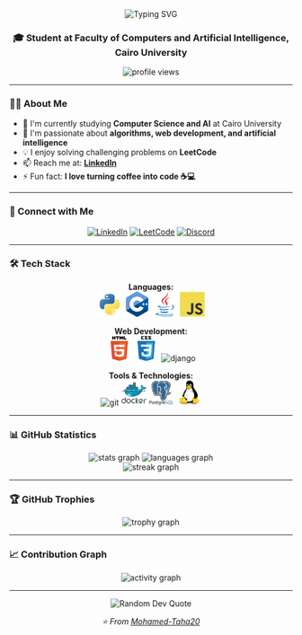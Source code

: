 <div align="center">
  <img src="https://readme-typing-svg.herokuapp.com?font=Fira+Code&weight=600&size=28&pause=1000&color=BD93F9&center=true&vCenter=true&width=435&lines=Hi+%F0%9F%91%8B%2C+I'm+Mohamed+Taha;Computer+Science+Student;AI+Enthusiast;Problem+Solver" alt="Typing SVG" />
</div>

<h3 align="center">🎓 Student at Faculty of Computers and Artificial Intelligence, Cairo University</h3>

<p align="center">
  <img src="https://komarev.com/ghpvc/?username=Mohamed-Taha20&label=Profile%20views&color=bd93f9&style=flat" alt="profile views" />
</p>

---

### 👨‍💻 About Me

- 🔭 I'm currently studying **Computer Science and AI** at Cairo University
- 🌱 I'm passionate about **algorithms, web development, and artificial intelligence**
- 💡 I enjoy solving challenging problems on **LeetCode**
- 📫 Reach me at: **[LinkedIn](https://www.linkedin.com/in/mtaha20/)**
- ⚡ Fun fact: **I love turning coffee into code ☕💻**

---

### 🤝 Connect with Me

<p align="center">
<a href="https://www.linkedin.com/in/mtaha20/" target="_blank"><img align="center" src="https://raw.githubusercontent.com/rahuldkjain/github-profile-readme-generator/master/src/images/icons/Social/linked-in-alt.svg" alt="LinkedIn" height="40" width="40" /></a>
<a href="https://leetcode.com/u/Mohamed_Taha19/" target="_blank"><img align="center" src="https://raw.githubusercontent.com/rahuldkjain/github-profile-readme-generator/master/src/images/icons/Social/leet-code.svg" alt="LeetCode" height="40" width="40" /></a>
<a href="https://discord.gg/mohammed_taha" target="_blank"><img align="center" src="https://raw.githubusercontent.com/rahuldkjain/github-profile-readme-generator/master/src/images/icons/Social/discord.svg" alt="Discord" height="40" width="40" /></a>
</p>

---

### 🛠️ Tech Stack

<p align="center">
  <strong>Languages:</strong><br/>
  <img src="https://raw.githubusercontent.com/devicons/devicon/master/icons/python/python-original.svg" alt="python" width="45" height="45"/>
  <img src="https://raw.githubusercontent.com/devicons/devicon/master/icons/cplusplus/cplusplus-original.svg" alt="cplusplus" width="45" height="45"/>
  <img src="https://raw.githubusercontent.com/devicons/devicon/master/icons/java/java-original.svg" alt="java" width="45" height="45"/>
  <img src="https://raw.githubusercontent.com/devicons/devicon/master/icons/javascript/javascript-original.svg" alt="javascript" width="45" height="45"/>
</p>

<p align="center">
  <strong>Web Development:</strong><br/>
  <img src="https://raw.githubusercontent.com/devicons/devicon/master/icons/html5/html5-original-wordmark.svg" alt="html5" width="45" height="45"/>
  <img src="https://raw.githubusercontent.com/devicons/devicon/master/icons/css3/css3-original-wordmark.svg" alt="css3" width="45" height="45"/>
  <img src="https://cdn.worldvectorlogo.com/logos/django.svg" alt="django" width="45" height="45"/>
</p>

<p align="center">
  <strong>Tools & Technologies:</strong><br/>
  <img src="https://www.vectorlogo.zone/logos/git-scm/git-scm-icon.svg" alt="git" width="45" height="45"/>
  <img src="https://raw.githubusercontent.com/devicons/devicon/master/icons/docker/docker-original-wordmark.svg" alt="docker" width="45" height="45"/>
  <img src="https://raw.githubusercontent.com/devicons/devicon/master/icons/postgresql/postgresql-original-wordmark.svg" alt="postgresql" width="45" height="45"/>
  <img src="https://raw.githubusercontent.com/devicons/devicon/master/icons/linux/linux-original.svg" alt="linux" width="45" height="45"/>
</p>

---

### 📊 GitHub Statistics

<div align="center">
  <img src="https://github-readme-stats.vercel.app/api?username=Mohamed-Taha20&hide_title=false&hide_rank=false&show_icons=true&include_all_commits=true&count_private=true&disable_animations=false&theme=dracula&locale=en&hide_border=false" height="160" alt="stats graph" />
  <img src="https://github-readme-stats.vercel.app/api/top-langs?username=Mohamed-Taha20&locale=en&hide_title=false&layout=compact&card_width=320&langs_count=6&theme=dracula&hide_border=false" height="160" alt="languages graph" />
</div>

<div align="center">
  <img src="https://streak-stats.demolab.com?user=Mohamed-Taha20&locale=en&mode=daily&theme=dracula&hide_border=false&border_radius=5" height="180" alt="streak graph" />
</div>

---

### 🏆 GitHub Trophies

<div align="center">
  <img src="https://github-profile-trophy.vercel.app?username=Mohamed-Taha20&theme=dracula&column=4&row=2&margin-w=15&margin-h=15&no-bg=false&no-frame=false" alt="trophy graph" />
</div>

---

### 📈 Contribution Graph

<div align="center">
  <img src="https://github-readme-activity-graph.vercel.app/graph?username=Mohamed-Taha20&radius=16&theme=dracula&area=true&hide_border=false" height="300" alt="activity graph" />
</div>

---

<div align="center">
  <img src="https://quotes-github-readme.vercel.app/api?type=horizontal&theme=dracula" alt="Random Dev Quote"/>
</div>

<p align="center">
  <i>⭐️ From <a href="https://github.com/Mohamed-Taha20">Mohamed-Taha20</a></i>
</p>
